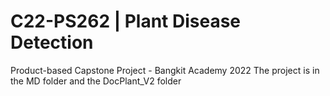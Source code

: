 # C22-PS262 | Plant Disease Detection
Product-based Capstone Project - Bangkit Academy 2022
The project is in the MD folder and the DocPlant_V2 folder
